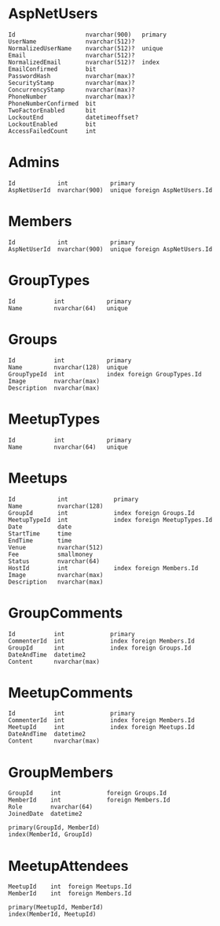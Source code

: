 # AspNetUsers

    Id                    nvarchar(900)   primary
    UserName              nvarchar(512)? 
    NormalizedUserName    nvarchar(512)?  unique
    Email                 nvarchar(512)? 
    NormalizedEmail       nvarchar(512)?  index
    EmailConfirmed        bit
    PasswordHash          nvarchar(max)?
    SecurityStamp         nvarchar(max)?
    ConcurrencyStamp      nvarchar(max)?
    PhoneNumber           nvarchar(max)?
    PhoneNumberConfirmed  bit
    TwoFactorEnabled      bit
    LockoutEnd            datetimeoffset?
    LockoutEnabled        bit
    AccessFailedCount     int

# Admins

    Id            int            primary 
    AspNetUserId  nvarchar(900)  unique foreign AspNetUsers.Id
                                                           
# Members

    Id            int            primary 
    AspNetUserId  nvarchar(900)  unique foreign AspNetUsers.Id

# GroupTypes

    Id           int            primary
    Name         nvarchar(64)   unique

# Groups

    Id           int            primary
    Name         nvarchar(128)  unique
    GroupTypeId  int            index foreign GroupTypes.Id
    Image        nvarchar(max)
    Description  nvarchar(max)

# MeetupTypes

    Id           int            primary
    Name         nvarchar(64)   unique

# Meetups

    Id            int             primary
    Name          nvarchar(128)   
    GroupId       int             index foreign Groups.Id
    MeetupTypeId  int             index foreign MeetupTypes.Id
    Date          date            
    StartTime     time
    EndTime       time
    Venue         nvarchar(512)
    Fee           smallmoney
    Status        nvarchar(64)
    HostId        int             index foreign Members.Id
    Image         nvarchar(max)
    Description   nvarchar(max)

# GroupComments

    Id           int             primary
    CommenterId  int             index foreign Members.Id
    GroupId      int             index foreign Groups.Id
    DateAndTime  datetime2
    Content      nvarchar(max)

# MeetupComments

    Id           int             primary
    CommenterId  int             index foreign Members.Id
    MeetupId     int             index foreign Meetups.Id
    DateAndTime  datetime2
    Content      nvarchar(max)

# GroupMembers

    GroupId     int             foreign Groups.Id
    MemberId    int             foreign Members.Id
    Role        nvarchar(64)
    JoinedDate  datetime2

    primary(GroupId, MemberId)
    index(MemberId, GroupId)

# MeetupAttendees

    MeetupId    int  foreign Meetups.Id
    MemberId    int  foreign Members.Id

    primary(MeetupId, MemberId)
    index(MemberId, MeetupId)
